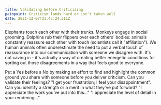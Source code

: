 ```yaml
---
title: Validating before Criticizing
painpoint: Criticism lands hard or isn't taken well
date: 2021-12-07T21:43:24.311Z
---
```

Elephants touch each other with their trunks. Monkeys engage in social grooming. Dolphins rub their flippers over each others' bodies: animals constantly reassure each other with touch (scientists call it "affiliation"). We human animals often underestimate the need to put a verbal touch of reassurance into our communication with someone we disagree with. It's not caving in - it's actually a way of creating better energetic conditions for sorting out those disagreements in a way that feels good to everyone. 

Put a Yes before a No by making an effort to find and highlight the common ground you share with someone before you deliver criticism. Can you validate their feelings? "I get your frustration; I feel your disappointment". Can you identify a strength or a merit in what they’ve put forward? "I appreciate the work you’ve put into this…" "I appreciate the level of detail in your rendering…"